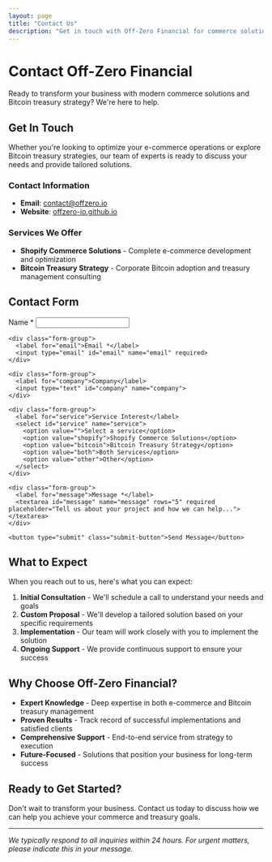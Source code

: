 ```yaml
---
layout: page
title: "Contact Us"
description: "Get in touch with Off-Zero Financial for commerce solutions and Bitcoin treasury consulting"
---
```


# Contact Off-Zero Financial

Ready to transform your business with modern commerce solutions and Bitcoin treasury strategy? We're here to help.

## Get In Touch

Whether you're looking to optimize your e-commerce operations or explore Bitcoin treasury strategies, our team of experts is ready to discuss your needs and provide tailored solutions.

### Contact Information

- **Email**: [contact@offzero.io](mailto:contact@offzero.io)
- **Website**: [offzero-io.github.io](https://offzero-io.github.io)

### Services We Offer

- **Shopify Commerce Solutions** - Complete e-commerce development and optimization
- **Bitcoin Treasury Strategy** - Corporate Bitcoin adoption and treasury management consulting

## Contact Form

<div class="contact-form">
  <form action="#" method="post">
    <div class="form-group">
      <label for="name">Name *</label>
      <input type="text" id="name" name="name" required>
    </div>
    
    <div class="form-group">
      <label for="email">Email *</label>
      <input type="email" id="email" name="email" required>
    </div>
    
    <div class="form-group">
      <label for="company">Company</label>
      <input type="text" id="company" name="company">
    </div>
    
    <div class="form-group">
      <label for="service">Service Interest</label>
      <select id="service" name="service">
        <option value="">Select a service</option>
        <option value="shopify">Shopify Commerce Solutions</option>
        <option value="bitcoin">Bitcoin Treasury Strategy</option>
        <option value="both">Both Services</option>
        <option value="other">Other</option>
      </select>
    </div>
    
    <div class="form-group">
      <label for="message">Message *</label>
      <textarea id="message" name="message" rows="5" required placeholder="Tell us about your project and how we can help..."></textarea>
    </div>
    
    <button type="submit" class="submit-button">Send Message</button>
  </form>
</div>

## What to Expect

When you reach out to us, here's what you can expect:

1. **Initial Consultation** - We'll schedule a call to understand your needs and goals
2. **Custom Proposal** - We'll develop a tailored solution based on your specific requirements
3. **Implementation** - Our team will work closely with you to implement the solution
4. **Ongoing Support** - We provide continuous support to ensure your success

## Why Choose Off-Zero Financial?

- **Expert Knowledge** - Deep expertise in both e-commerce and Bitcoin treasury management
- **Proven Results** - Track record of successful implementations and satisfied clients
- **Comprehensive Support** - End-to-end service from strategy to execution
- **Future-Focused** - Solutions that position your business for long-term success

## Ready to Get Started?

Don't wait to transform your business. Contact us today to discuss how we can help you achieve your commerce and treasury goals.

---

*We typically respond to all inquiries within 24 hours. For urgent matters, please indicate this in your message.*
